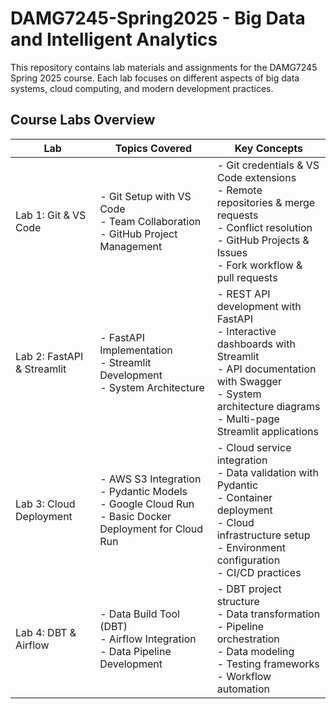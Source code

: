 # DAMG7245-Spring2025 - Big Data and Intelligent Analytics

This repository contains lab materials and assignments for the DAMG7245 Spring 2025 course. Each lab focuses on different aspects of big data systems, cloud computing, and modern development practices.

## Course Labs Overview

| Lab | Topics Covered | Key Concepts |
|-----|---------------|--------------|
| Lab 1: Git & VS Code | - Git Setup with VS Code<br/>- Team Collaboration<br/>- GitHub Project Management | - Git credentials & VS Code extensions<br/>- Remote repositories & merge requests<br/>- Conflict resolution<br/>- GitHub Projects & Issues<br/>- Fork workflow & pull requests |
| Lab 2: FastAPI & Streamlit | - FastAPI Implementation<br/>- Streamlit Development<br/>- System Architecture | - REST API development with FastAPI<br/>- Interactive dashboards with Streamlit<br/>- API documentation with Swagger<br/>- System architecture diagrams<br/>- Multi-page Streamlit applications |
| Lab 3: Cloud Deployment | - AWS S3 Integration<br/>- Pydantic Models<br/>- Google Cloud Run<br/>- Basic Docker Deployment for Cloud Run | - Cloud service integration<br/>- Data validation with Pydantic<br/>- Container deployment<br/>- Cloud infrastructure setup<br/>- Environment configuration<br/>- CI/CD practices |
| Lab 4: DBT & Airflow | - Data Build Tool (DBT)<br/>- Airflow Integration<br/>- Data Pipeline Development | - DBT project structure<br/>- Data transformation<br/>- Pipeline orchestration<br/>- Data modeling<br/>- Testing frameworks<br/>- Workflow automation |
